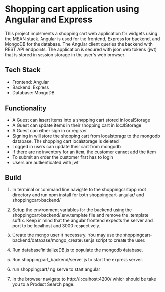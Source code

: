 # Shopping cart application using Angular and Express

This project implements a shopping cart web application for widgets using the MEAN stack. Angular is used for the frontend, Express for backend, and MongoDB for the database. The Angular client queries the backend with REST API endpoints. The application is secured with json web tokens (jwt) that is stored in session storage in the user's web browser.

## Tech Stack

- Frontend: Angular
- Backend: Express
- Database: MongoDB

## Functionality

- A Guest can insert items into a shopping cart stored in localStorage
- A Guest can update items in their shopping cart in localStorage
- A Guest can either sign in or register
- Signing in will store the shopping cart from localstorage to the mongodb database. The shopping cart localstorage is deleted
- Logged in users can update their cart from mongodb
- If there are no inventory for an item, the customer cannot add the item
- To submit an order the customer first has to login
- Users are authenticated with jwt

## Build

1. In terminal or command line navigate to the shoppingcartapp root directory and run npm install for both shoppingcart-angular/ and shoppingcart-backend/

2. Setup the environment variables for the backend using the shoppingcart-backend/.env.template file and remove the .template suffix. Keep in mind that the angular frontend expects the server and port to be localhost and 3000 respectively.

3. Create the mongo user if necessary. You may use the shoppingcart-backend/database/mongo_createuser.js script to create the user.

4. Run database/initializeDB.js to populate the mongodb database.

5. Run shoppingcart_backend/server.js to start the express server.

6. run shoppingcart/ ng serve to start angular

7. In the browser navigate to http://localhost:4200/ which should be take you to a Product Search page.